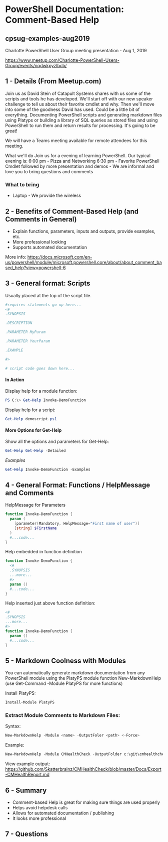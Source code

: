 # PowerShell Documentation: Comment-Based Help

## cpsug-examples-aug2019

Charlotte PowerShell User Group meeting presentation - Aug 1, 2019

https://www.meetup.com/Charlotte-PowerShell-Users-Group/events/nqdwkpyzlbcb/

## 1 - Details (From Meetup.com)

Join us as David Stein of Catapult Systems shares with us some of the scripts and tools he has developed. We'll start off with our new speaker challenge to tell us about their favorite cmdlet and why. Then we'll move into some of the goodness David has used. Could be a little bit of everything. Documenting PowerShell scripts and generating markdown files using Platyps or building a library of SQL queries as stored files and using PowerShell to run them and return results for processing. It's going to be great!

We will have a Teams meeting available for remote attendees for this meeting.

What we'll do
Join us for a evening of learning PowerShell. Our typical evening is:
6:00 pm - Pizza and Networking
6:30 pm - Favorite PowerShell Cmdlet followed by more presentation and demos - We are informal and love you to bring questions and comments

### What to bring

* Laptop - We provide the wireless

## 2 - Benefits of Comment-Based Help (and Comments in General)

* Explain functions, parameters, inputs and outputs, provide examples, etc.
* More professional looking
* Supports automated documentation

More info: https://docs.microsoft.com/en-us/powershell/module/microsoft.powershell.core/about/about_comment_based_help?view=powershell-6

## 3 - General format: Scripts

Usually placed at the top of the script file.

```powershell
#requires statements go up here...
<#
.SYNOPSIS

.DESCRIPTION

.PARAMETER MyParam

.PARAMETER YourParam

.EXAMPLE

#>

# script code goes down here...
```

#### In Action

Display help for a module function:

```powershell
PS C:\> Get-Help Invoke-DemoFunction
```

Display help for a script:

```powershell
Get-Help demoscript.ps1
```

#### More Options for Get-Help

Show all the options and parameters for Get-Help:

```powershell
Get-Help Get-Help -Detailed
```

_Examples_

```powershell
Get-Help Invoke-DemoFunction -Examples
```

## 4 - General Format: Functions / HelpMessage and Comments

HelpMessage for Parameters

```powershell
function Invoke-DemoFunction {
  param (
    [parameter(Mandatory, HelpMessage="First name of user")]
    [string] $FirstName
  )
  #...code...
}
```

Help embedded in function definition

```powershell
function Invoke-DemoFunction {
  <#
  .SYNOPSIS
  ...more...
  #>
  param ()
  #...code...
}
```

Help inserted just above function definition:

```powershell
<#
.SYNOPSIS
...more...
#>
function Invoke-DemoFunction {
  param ()
  #...code...
}
```

## 5 - Markdown Coolness with Modules

You can automatically generate markdown documentation from any PowerShell module using the PlatyPS module function New-MarkdownHelp (use Get-Command -Module PlatyPS for more functions)

Install PlatyPS:

```powershell
Install-Module PlatyPS
```

### Extract Module Comments to Markdown Files:

Syntax:

```powershell
New-MarkdownHelp -Module <name> -OutputFoler <path> <-Force>
```

Example:

```powershell
New-MarkdownHelp -Module CMHealthCheck -OutputFolder c:\git\cmhealthcheck\docs -Force
```

View example output: https://github.com/Skatterbrainz/CMHealthCheck/blob/master/Docs/Export-CMHealthReport.md

## 6 - Summary

* Comment-based Help is great for making sure things are used properly
* Helps avoid helpdesk calls
* Allows for automated documentation / publishing
* It looks more professional

## 7 - Questions
